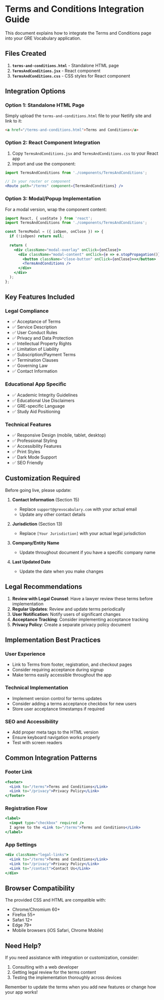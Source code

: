 # Terms and Conditions Integration Guide

This document explains how to integrate the Terms and Conditions page into your GRE Vocabulary application.

## Files Created

1. **`terms-and-conditions.html`** - Standalone HTML page
2. **`TermsAndConditions.jsx`** - React component
3. **`TermsAndConditions.css`** - CSS styles for React component

## Integration Options

### Option 1: Standalone HTML Page

Simply upload the `terms-and-conditions.html` file to your Netlify site and link to it:

```html
<a href="/terms-and-conditions.html">Terms and Conditions</a>
```

### Option 2: React Component Integration

1. Copy `TermsAndConditions.jsx` and `TermsAndConditions.css` to your React app
2. Import and use the component:

```jsx
import TermsAndConditions from './components/TermsAndConditions';

// In your router or component
<Route path="/terms" component={TermsAndConditions} />
```

### Option 3: Modal/Popup Implementation

For a modal version, wrap the component content:

```jsx
import React, { useState } from 'react';
import TermsAndConditions from './components/TermsAndConditions';

const TermsModal = ({ isOpen, onClose }) => {
  if (!isOpen) return null;
  
  return (
    <div className="modal-overlay" onClick={onClose}>
      <div className="modal-content" onClick={e => e.stopPropagation()}>
        <button className="close-button" onClick={onClose}>×</button>
        <TermsAndConditions />
      </div>
    </div>
  );
};
```

## Key Features Included

### Legal Compliance
- ✅ Acceptance of Terms
- ✅ Service Description
- ✅ User Conduct Rules
- ✅ Privacy and Data Protection
- ✅ Intellectual Property Rights
- ✅ Limitation of Liability
- ✅ Subscription/Payment Terms
- ✅ Termination Clauses
- ✅ Governing Law
- ✅ Contact Information

### Educational App Specific
- ✅ Academic Integrity Guidelines
- ✅ Educational Use Disclaimers
- ✅ GRE-specific Language
- ✅ Study Aid Positioning

### Technical Features
- ✅ Responsive Design (mobile, tablet, desktop)
- ✅ Professional Styling
- ✅ Accessibility Features
- ✅ Print Styles
- ✅ Dark Mode Support
- ✅ SEO Friendly

## Customization Required

Before going live, please update:

1. **Contact Information** (Section 15)
   - Replace `support@grevocabulary.com` with your actual email
   - Update any other contact details

2. **Jurisdiction** (Section 13)
   - Replace `[Your Jurisdiction]` with your actual legal jurisdiction

3. **Company/Entity Name**
   - Update throughout document if you have a specific company name

4. **Last Updated Date**
   - Update the date when you make changes

## Legal Recommendations

1. **Review with Legal Counsel**: Have a lawyer review these terms before implementation
2. **Regular Updates**: Review and update terms periodically
3. **User Notification**: Notify users of significant changes
4. **Acceptance Tracking**: Consider implementing acceptance tracking
5. **Privacy Policy**: Create a separate privacy policy document

## Implementation Best Practices

### User Experience
- Link to Terms from footer, registration, and checkout pages
- Consider requiring acceptance during signup
- Make terms easily accessible throughout the app

### Technical Implementation
- Implement version control for terms updates
- Consider adding a terms acceptance checkbox for new users
- Store user acceptance timestamps if required

### SEO and Accessibility
- Add proper meta tags to the HTML version
- Ensure keyboard navigation works properly
- Test with screen readers

## Common Integration Patterns

### Footer Link
```jsx
<footer>
  <Link to="/terms">Terms and Conditions</Link>
  <Link to="/privacy">Privacy Policy</Link>
</footer>
```

### Registration Flow
```jsx
<label>
  <input type="checkbox" required />
  I agree to the <Link to="/terms">Terms and Conditions</Link>
</label>
```

### App Settings
```jsx
<div className="legal-links">
  <Link to="/terms">Terms and Conditions</Link>
  <Link to="/privacy">Privacy Policy</Link>
  <Link to="/contact">Contact Us</Link>
</div>
```

## Browser Compatibility

The provided CSS and HTML are compatible with:
- Chrome/Chromium 60+
- Firefox 55+
- Safari 12+
- Edge 79+
- Mobile browsers (iOS Safari, Chrome Mobile)

## Need Help?

If you need assistance with integration or customization, consider:
1. Consulting with a web developer
2. Getting legal review for the terms content
3. Testing the implementation thoroughly across devices

Remember to update the terms when you add new features or change how your app works! 
